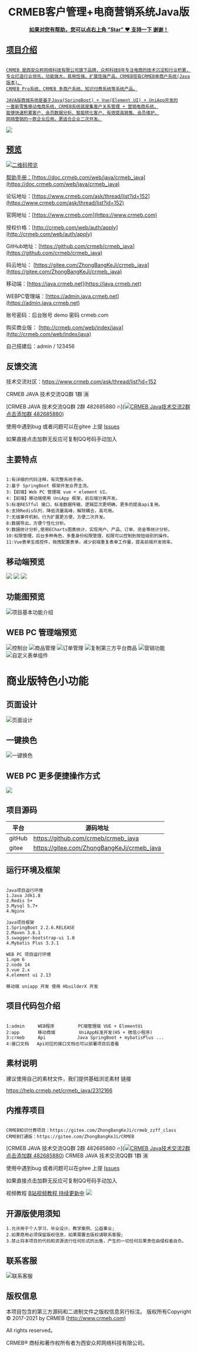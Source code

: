 <h1 align="center"> CRMEB客户管理+电商营销系统Java版</h1> 
<p align="center">
    <a href="http://www.crmeb.com">
    </p>
<p align="center">    
    <b>如果对您有帮助，您可以点右上角 "Star" ❤️  支持一下 谢谢！</b>
</p>

## 项目介绍
~~~

CRMEB 是西安众邦网络科技有限公司旗下品牌，众邦科技8年专注电商的技术沉淀和行业积累，
专业打造行业领先，功能强大，易用性强，扩展性强产品，CRMEB现有CRMEB单商户系统(Java版本)、
CRMEB Pro系统、CRMEB 多商户系统、知识付费系统等系统产品。

JAVA版商城系统是基于Java(SpringBoot) + Vue(Element UI) + UniApp开发的
一套新零售移动电商系统，CRMEB系统就是集客户关系管理 + 营销电商系统，
能够快速积累客户、会员数据分析、智能转化客户、有效提高销售、会员维护、
网络营销的一款企业应用，更适合企业二次开发。

~~~~
![](/crmeb/crmebimage/crmebimage/demoimage/01qiyejiangxiang.webp)

## 预览
![二维码预览](/crmeb/crmebimage/crmebimage/demoimage/02yulan.jpg)

帮助手册：[https://doc.crmeb.com/web/java/crmeb_java](https://doc.crmeb.com/web/java/crmeb_java)

论坛地址：[https://www.crmeb.com/ask/thread/list?id=152](https://www.crmeb.com/ask/thread/list?id=152)

官网地址：[https://www.crmeb.com](https://www.crmeb.com)

授权价格：[http://crmeb.com/web/auth/apply](http://crmeb.com/web/auth/apply) 

GitHub地址：[https://github.com/crmeb/crmeb_java](https://github.com/crmeb/crmeb_java) 

码云地址： [https://gitee.com/ZhongBangKeJi/crmeb_java](https://gitee.com/ZhongBangKeJi/crmeb_java)

移动端：[https://java.crmeb.net](https://java.crmeb.net)

WEBPC管理端：[https://admin.java.crmeb.net](https://admin.java.crmeb.net)   

账号密码：后台账号 demo  密码 crmeb.com

购买商业版： [http://crmeb.com/web/index/java](http://crmeb.com/web/index/java)

自己搭建后：admin / 123456

## 反馈交流
技术交流社区：https://www.crmeb.com/ask/thread/list?id=152

CRMEB JAVA 技术交流QQ群 1群 🈵️

[CRMEB JAVA 技术交流QQ群 2群 482685880 🔥](<a target="_blank" href="https://qm.qq.com/cgi-bin/qm/qr?k=Ss382XU1MITXy9B-qx15GC3G7WVaImIG&jump_from=webapi"><img border="0" src="//pub.idqqimg.com/wpa/images/group.png" alt="CRMEB Java技术交流2群" title="CRMEB Java技术交流2群"> 点击添加群 482685880</a>)

使用中遇到bug 或者问题可以在gitee 上提 [Issues](https://gitee.com/ZhongBangKeJi/crmeb_java/issues)

如果直接点击加群无反应可复制QQ号码手动加入

## 主要特点
~~~

1:有详细的代码注释，有完整系统手册。
2:基于 SpringBoot 框架开发业界主流。
3:【前端】Web PC 管理端 vue + element UI。 
4:【前端】移动端使用 UniApp 框架，前后端分离开发。
5:标准RESTful 接口、标准数据传输，逻辑层次更明确，更多的提高api复用。
6:支持Redis队列，降低流量高峰，解除耦合，高可用。
7:无缝事件机制，行为扩展更方便，方便二次开发。
8:数据导出，方便个性化分析。
9:数据统计分析,使用ECharts图表统计，实现用户、产品、订单、资金等统计分析。
10:权限管理，后台多种角色，多重身份权限管理，权限可以控制到按钮级别的操作。
11:Vue表单生成控件，拖拽配置表单，减少前端重复表单工作量，提高前端开发效率。

~~~

## 移动端预览

![](/crmeb/crmebimage/crmebimage/demoimage/03-mobile-01.png)
![](/crmeb/crmebimage/crmebimage/demoimage/04-mobile-02.png)
![](/crmeb/crmebimage/crmebimage/demoimage/05-mobile-03.png)

## 功能图预览
![项目基本功能介绍](/crmeb/crmebimage/crmebimage/demoimage/06-optionList.jpg)

## WEB PC 管理端预览
![控制台](/crmeb/crmebimage/crmebimage/demoimage/07-pc-01.png)
![商品管理](/crmeb/crmebimage/crmebimage/demoimage/08-pc-02.png)
![订单管理](/crmeb/crmebimage/crmebimage/demoimage/09-pc-03.png)
![复制第三方平台商品](/crmeb/crmebimage/crmebimage/demoimage/10-pc-04.png)
![营销功能](/crmeb/crmebimage/crmebimage/demoimage/11-pc-05.png)
![自定义表单组件](/crmeb/crmebimage/crmebimage/demoimage/12-pc-06.png)

# 商业版特色小功能
## 页面设计

![页面设计](https://api.java.crmeb.net/crmebimage/fordemo/13yemiandesiner.gif)

## 一键换色
![一键换色](https://api.java.crmeb.net/crmebimage/fordemo/14yijianhuanse.gif)

## WEB PC 更多便捷操作方式

![](https://api.java.crmeb.net/crmebimage/fordemo/15webPCadmin.gif)

## 项目源码

| 平台| 源码地址|
|--- |--- |
|gitHub| https://github.com/crmeb/crmeb_java|
|gitee|https://gitee.com/ZhongBangKeJi/crmeb_java|



## 运行环境及框架
~~~

Java项目运行环境
1.Java Jdk1.8
2.Redis 5+
3.Mysql 5.7+
4.Nginx

Java项目框架
1.SpringBoot 2.2.6.RELEASE
2.Maven 3.6.1
3.swagger-bootstrap-ui 1.0
4.Mybatis Plus 3.3.1

WEB PC 项目运行环境
1.npm 6
2.node 14
3.vue 2.x
4.element ui 2.13

移动端 uniapp 开发 使用 HbuilderX 开发
~~~

## 项目代码包介绍
~~~

1:admin     WEB程序         PC端管理端 VUE + ElementUi
2:app       移动商城         UniApp标准开发(H5 + 微信小程序)
3:crmeb     Api            Java SpringBoot + mybatisPlus ...
4:接口文档   Api对应的接口文档也可以部署项目后查看  

~~~

## 素材说明
建议使用自己的素材文件，我们提供基础浏览素材 链接

https://help.crmeb.net/crmeb_java/2312166


## 内推荐项目
~~~

CRMEB知识付费项目：https://gitee.com/ZhongBangKeJi/crmeb_zzff_class
CRMEB打通版：https://gitee.com/ZhongBangKeJi/CRMEB

~~~

[CRMEB JAVA 技术交流QQ群 2群 482685880 🔥](<a target="_blank" href="https://qm.qq.com/cgi-bin/qm/qr?k=Ss382XU1MITXy9B-qx15GC3G7WVaImIG&jump_from=webapi"><img border="0" src="//pub.idqqimg.com/wpa/images/group.png" alt="CRMEB Java技术交流2群" title="CRMEB Java技术交流2群"> 点击添加群 482685880</a>)
CRMEB JAVA 技术交流QQ群 1群 🈵️

使用中遇到bug 或者问题可以在gitee 上提 [Issues](https://gitee.com/ZhongBangKeJi/crmeb_java/issues)

如果直接点击加群无反应可复制QQ号码手动加入

视频教程
[B站视频教程 持续更新中](https://space.bilibili.com/388666686)
[![](https://z3.ax1x.com/2021/05/19/g4J9W6.jpg)](https://space.bilibili.com/388666686)


## 开源版使用须知
~~~
1.允许用于个人学习、毕业设计、教学案例、公益事业;
2.如果商用必须保留版权信息，如果需要去版权请联系客服;
3.禁止将本项目的代码和资源进行任何形式的出售，产生的一切任何后果责任由侵权者自负。
~~~

## 联系客服

![联系客服](/crmeb/crmebimage/crmebimage/demoimage/17lianxikefu.png)

## 版权信息
本项目包含的第三方源码和二进制文件之版权信息另行标注。
版权所有Copyright © 2017-2021 by CRMEB (http://www.crmeb.com)

All rights reserved。

CRMEB® 商标和著作权所有者为西安众邦网络科技有限公司。
